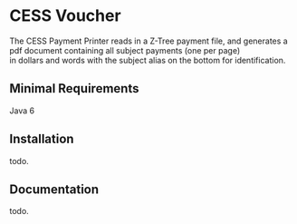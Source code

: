 CESS Voucher 
==============================
The CESS Payment Printer reads in a Z-Tree payment file, and
generates a pdf document containing all subject payments (one per page)  
in dollars and words with the subject alias on the bottom for identification.

Minimal Requirements
--------------------
Java 6

Installation
-------------
todo.

Documentation
-------------
todo.
